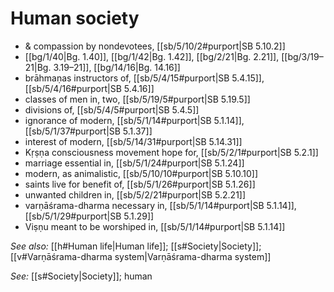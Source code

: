 # Human society

* & compassion by nondevotees, [[sb/5/10/2#purport|SB 5.10.2]]
*  [[bg/1/40|Bg. 1.40]], [[bg/1/42|Bg. 1.42]], [[bg/2/21|Bg. 2.21]], [[bg/3/19–21|Bg. 3.19–21]], [[bg/14/16|Bg. 14.16]]
* brāhmaṇas instructors of, [[sb/5/4/15#purport|SB 5.4.15]], [[sb/5/4/16#purport|SB 5.4.16]]
* classes of men in, two, [[sb/5/19/5#purport|SB 5.19.5]]
* divisions of, [[sb/5/4/5#purport|SB 5.4.5]]
* ignorance of modern, [[sb/5/1/14#purport|SB 5.1.14]], [[sb/5/1/37#purport|SB 5.1.37]]
* interest of modern, [[sb/5/14/31#purport|SB 5.14.31]]
* Kṛṣṇa consciousness movement hope for, [[sb/5/2/1#purport|SB 5.2.1]]
* marriage essential in, [[sb/5/1/24#purport|SB 5.1.24]]
* modern, as animalistic, [[sb/5/10/10#purport|SB 5.10.10]]
* saints live for benefit of, [[sb/5/1/26#purport|SB 5.1.26]]
* unwanted children in, [[sb/5/2/21#purport|SB 5.2.21]]
* varṇāśrama-dharma necessary in, [[sb/5/1/14#purport|SB 5.1.14]], [[sb/5/1/29#purport|SB 5.1.29]]
* Viṣṇu meant to be worshiped in, [[sb/5/1/14#purport|SB 5.1.14]]

*See also:* [[h#Human life|Human life]]; [[s#Society|Society]]; [[v#Varṇāśrama-dharma system|Varṇāśrama-dharma system]]

*See:* [[s#Society|Society]]; human
